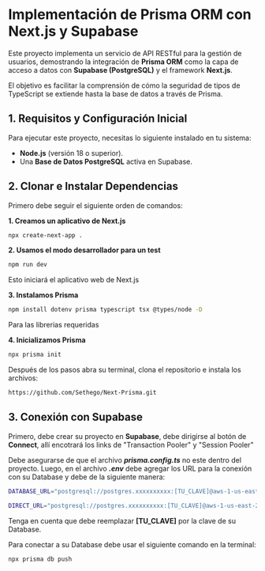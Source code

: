 # Implementación de Prisma ORM con Next.js y Supabase

Este proyecto implementa un servicio de API RESTful para la gestión de usuarios, demostrando la integración de **Prisma ORM** como la capa de acceso a datos con **Supabase (PostgreSQL)** y el framework **Next.js**.

El objetivo es facilitar la comprensión de cómo la seguridad de tipos de TypeScript se extiende hasta la base de datos a través de Prisma.

## 1. Requisitos y Configuración Inicial

Para ejecutar este proyecto, necesitas lo siguiente instalado en tu sistema:

* **Node.js** (versión 18 o superior).
* Una **Base de Datos PostgreSQL** activa en Supabase.

## 2. Clonar e Instalar Dependencias

Primero debe seguir el siguiente orden de comandos:

**1. Creamos un aplicativo de Next.js**
```bash
npx create-next-app . 
```

**2. Usamos el modo desarrollador para un test**
```bash
npm run dev
```
Esto iniciará el aplicativo web de Next.js

**3. Instalamos Prisma**
```bash
npm install dotenv prisma typescript tsx @types/node -D
```
Para las librerias requeridas

**4. Inicializamos Prisma**
```bash
npx prisma init
```

Después de los pasos abra su terminal, clona el repositorio e instala los archivos:

```bash
https://github.com/Sethego/Next-Prisma.git
```

## 3. Conexión con Supabase

Primero, debe crear su proyecto en **Supabase**, debe dirigirse al botón de **Connect**, allí encotrará los links de "Transaction Pooler" y "Session Pooler"

Debe asegurarse de que el archivo ***prisma.config.ts*** no este dentro del proyecto. Luego, en el archivo ***.env*** debe agregar los URL para la conexión con su Database y debe de la siguiente manera:

```bash
DATABASE_URL="postgresql://postgres.xxxxxxxxxx:[TU_CLAVE]@aws-1-us-east-2.pooler.supabase.com:6543/postgres"

DIRECT_URL="postgresql://postgres.xxxxxxxxxx:[TU_CLAVE]@aws-1-us-east-2.pooler.supabase.com:5432/postgres"
```

Tenga en cuenta que debe reemplazar **[TU_CLAVE]** por la clave de su Database.

Para conectar a su Database debe usar el siguiente comando en la terminal:

```bash
npx prisma db push
```

